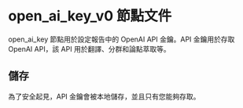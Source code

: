 # open_ai_key_v0 節點文件

open_ai_key 節點用於設定報告中的 OpenAI API 金鑰。API 金鑰用於存取 OpenAI API，該 API 用於翻譯、分群和論點萃取等。

## 儲存

為了安全起見，API 金鑰會被本地儲存，並且只有您能夠存取。